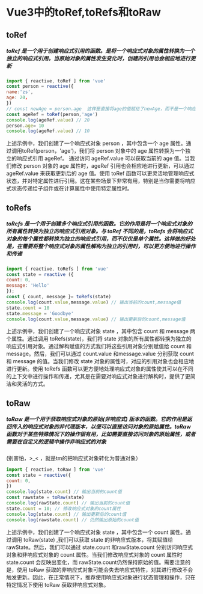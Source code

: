 # Vue3中的toRef,toRefs和toRaw

## toRef

##### toRef 是一个用于创建响应式引用的函数。是将一个响应式对象的属性转换为一个独立的响应式引用。当原始对象的属性发生变化时，创建的引用也会相应地进行更新

```js
import { reactive, toRef ] from 'vue'
const person = reactive({
name:'zs',
age: 20，
})
// const newAge = person.age  这样是直接将age的值赋给了newAge，而不是一个响应式数据
const ageRef = toRef(person,'age') 
console.log(ageRef.value) // 20
person.age= 10
console.log(ageRef.value) // 10
```

上述示例中，我们创建了一个响应式对象 person ，其中包含一个 age 属性。通过调用toRef(person，'age')，我们将 person 对象中的 age 属性转换为一个独立的响应式引用 ageRef。 通过访问 ageRef.value 可以获取当前的 age 值。当我们修改 person 对象的 age 属性时，ageRef 引用也会相应地进行更新，可以通过 ageRef.value 来获取更新后的 age 值。使用 toRef 函数可以更灵活地管理响应式状态，并对特定属性进行引用。这在某些场景下非常有用，特别是当你需要将响应式状态传递给子组件或在计算属性中使用特定属性时。

## toRefs

##### toRefs 是一个用于创建多个响应式引用的函数。它的作用是将一个响应式对象的所有属性转换为独立的响应式引用对象。与 toRef 不同的是，toRefs 会将响应式对象的每个属性都转换为独立的响应式引用，而不仅仅是单个属性。这样做的好处是，在需要将整个响应式对象的属性解构为独立的引用时，可以更方便地进行操作和传递

```js
import { reactive, toRefs ] from 'vue'
const state = reactive ({
count: 0,
message: 'Hello'
});
const { count, message }= toRefs(state) 
console.log(count.value,message.value) // 输出当前的count,message值
state.count = 10
state.message = 'Goodbye' 
console.log(count.value,message.value) // 输出更新后的count,message值
```

上述示例中，我们创建了一个响应式对象 state ，其中包含 count 和 message 两个属性。通过调用
toRefs(state)，我们将 state 对象的所有属性都转换为独立的响应式引用对象。通过解构赋值的方式我们将这些引用对象分别赋值给 count 和 message。然后，我们可以通过 count.value 和message.value 分别获取 count 和 message 的值。当我们修改 state 对象的属性时，对应的引用对象也会相应地进行更新。使用 toRefs 函数可以更方便地处理响应式对象的属性使其可以在不同的上下文中进行操作和传递，尤其是在需要对响应式对象进行解构时，提供了更简洁和灵活的方式。

## toRaw

##### toRaw 是一个用于获取响应式对象的原始(非响应式) 版本的函数。它的作用是返回传入的响应式对象的非代理版本，以便可以直接访问对象的原始属性。toRaw 函数对于某些特殊情况下的操作很有用，比如需要直接访问对象的原始属性，或者需要在自定义的逻辑中操作非响应式的对象

(别害怕，>_< ，就是tm的把响应式对象转化为普通对象）

```js
import { reactive, toRaw ] from 'vue'
const state = reactive({
count: 0,
})
console.log(state.count) // 输出当前的count值
const rawstate = toRaw(state) 
console.log(rawState.count) // 输出当前的count值
state.count = 10; // 修改响应式对象的count属性
console.log(state.count) // 输出更新后的count值
console.log(rawstate.count) // 仍然输出原始的count值
```

上述示例中，我们创建了一个响应式对象 state ，其中包含一个 count 属性。通过调用 toRaw(state) ,我们可以获取 state 的非响应式版本，将其赋值给rawState。然后，我们可以通过 state.count 和rawState.count 分别访问响应式对象和非响应式对象的 count 属性。当我们修改响应式对象的 count 属性时state.count 会反映出变化，而 rawState.count仍然保持原始的值。需要注意的是，使用 toRaw 获取的非响应式对象可能会失去响应式特性，对其进行修改不会触发更新。因此，在正常情况下，推荐使用响应式对象进行状态管理和操作，只在特定情况下使用 toRaw 获取非响应式对象。
